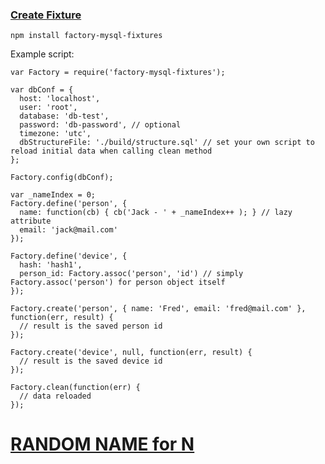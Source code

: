 ### [Create Fixture](https://www.npmjs.com/package/factory-mysql-fixtures)

```
npm install factory-mysql-fixtures
```

Example script:
```
var Factory = require('factory-mysql-fixtures');
 
var dbConf = {
  host: 'localhost',
  user: 'root',
  database: 'db-test',
  password: 'db-password', // optional 
  timezone: 'utc',
  dbStructureFile: './build/structure.sql' // set your own script to reload initial data when calling clean method 
};
  
Factory.config(dbConf);

var _nameIndex = 0;
Factory.define('person', { 
  name: function(cb) { cb('Jack - ' + _nameIndex++ ); } // lazy attribute 
  email: 'jack@mail.com' 
});
 
Factory.define('device', { 
  hash: 'hash1', 
  person_id: Factory.assoc('person', 'id') // simply Factory.assoc('person') for person object itself 
});

Factory.create('person', { name: 'Fred', email: 'fred@mail.com' }, function(err, result) {
  // result is the saved person id 
});
 
Factory.create('device', null, function(err, result) {
  // result is the saved device id 
});

Factory.clean(function(err) {
  // data reloaded 
});
```

# [RANDOM NAME for N](http://random-name-generator.info/random/?n=10&g=1&st=2)
